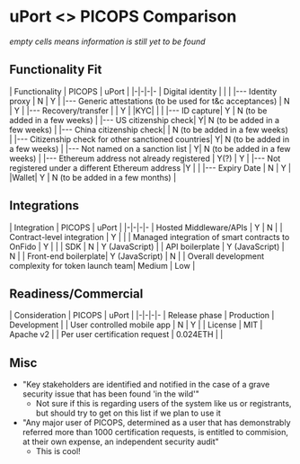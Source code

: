 # uPort <> PICOPS Comparison

<i>empty cells means information is still yet to be found</i>

## Functionality Fit

| Functionality | PICOPS | uPort |
|-|-|-|-
| Digital identity | | |
|--- Identity proxy | N | Y |
|--- Generic attestations (to be used for t&c acceptances) | N | Y |
|--- Recovery/transfer |  | Y |
|KYC| |  |
|--- ID capture| Y | N (to be added in a few weeks) |
|--- US citizenship check| Y| N (to be added in a few weeks) |
|--- China citizenship check| | N (to be added in a few weeks) |
|--- Citizenship check for other sanctioned countries| Y| N (to be added in a few weeks) |
|--- Not named on a sanction list | Y| N (to be added in a few weeks) |
|--- Ethereum address not already registered | Y(?) | Y |
|--- Not registered under a different Ethereum address  |Y |  |
|--- Expiry Date  | N | Y |
|Wallet| Y | N (to be added in a few months) |

## Integrations

| Integration | PICOPS | uPort |
|-|-|-|-
| Hosted Middleware/APIs | Y |  N |
| Contract-level integration | Y |   |
| Managed integration of smart contracts to OnFido | Y |   |
| SDK | N |  Y (JavaScript) |
| API boilerplate | Y (JavaScript) |  N |
| Front-end boilerplate| Y (JavaScript) |  N |
| Overall development complexity for token launch team| Medium |  Low |

## Readiness/Commercial

| Consideration | PICOPS | uPort |
|-|-|-|-
| Release phase | Production | Development |
| User controlled mobile app | N | Y |
| License | MIT | Apache v2 |
| Per user certification request | 0.024ETH | |

## Misc

* "Key stakeholders are identified and notified in the case of a grave security issue that has been found 'in the wild'"
    * Not sure if this is regarding users of the system like us or registrants, but should try to get on this list if we plan to use it
* "Any major user of PICOPS, determined as a user that has demonstrably referred more than 1000 certification requests, is entitled to commision, at their own expense, an independent security audit"
    * This is cool!
